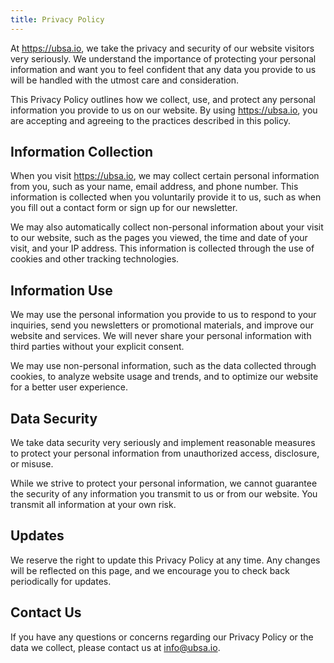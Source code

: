 ```yaml
---
title: Privacy Policy
---
```


At <https://ubsa.io>, we take the privacy and security of our website visitors very seriously. We understand the importance of protecting your personal information and want you to feel confident that any data you provide to us will be handled with the utmost care and consideration.

This Privacy Policy outlines how we collect, use, and protect any personal information you provide to us on our website. By using <https://ubsa.io>, you are accepting and agreeing to the practices described in this policy.

## Information Collection

When you visit <https://ubsa.io>, we may collect certain personal information from you, such as your name, email address, and phone number. This information is collected when you voluntarily provide it to us, such as when you fill out a contact form or sign up for our newsletter.

We may also automatically collect non-personal information about your visit to our website, such as the pages you viewed, the time and date of your visit, and your IP address. This information is collected through the use of cookies and other tracking technologies.

## Information Use

We may use the personal information you provide to us to respond to your inquiries, send you newsletters or promotional materials, and improve our website and services. We will never share your personal information with third parties without your explicit consent.

We may use non-personal information, such as the data collected through cookies, to analyze website usage and trends, and to optimize our website for a better user experience.

## Data Security

We take data security very seriously and implement reasonable measures to protect your personal information from unauthorized access, disclosure, or misuse.

While we strive to protect your personal information, we cannot guarantee the security of any information you transmit to us or from our website. You transmit all information at your own risk.

## Updates

We reserve the right to update this Privacy Policy at any time. Any changes will be reflected on this page, and we encourage you to check back periodically for updates.

## Contact Us

If you have any questions or concerns regarding our Privacy Policy or the data we collect, please contact us at [info@ubsa.io](mailto:info@ubsa.io).
